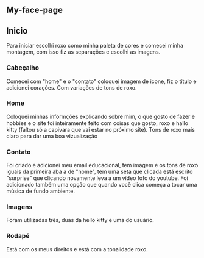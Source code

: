 ## My-face-page

## Inicio
Para iniciar escolhi roxo como minha paleta de cores e comecei minha montagem, com isso fiz as separações e escolhi as imagens.

### Cabeçalho
Comecei com "home" e o "contato" coloquei imagem de icone, fiz o título e adicionei corações. Com variações de tons de roxo.

### Home
Coloquei minhas informções explicando sobre mim, o que gosto de fazer e hobbies e o site foi inteiramente feito com coisas que gosto, roxo e hallo kitty (faltou só a capivara que vai estar no próximo site). Tons de roxo mais claro para dar uma boa vizualização

### Contato
Foi criado e adicionei meu email educacional, tem imagem e os tons de roxo iguais da primeira aba a de "home", tem uma seta que clicada está escrito "surprise" que clicando novamente leva a um vídeo fofo do youtube. Foi adicionado também uma opção que quando você clica começa a tocar uma música de fundo ambiente.

### Imagens 
Foram utilizadas três, duas da hello kitty e uma do usuário.

### Rodapé
Está com os meus direitos e está com a tonalidade roxo. 
